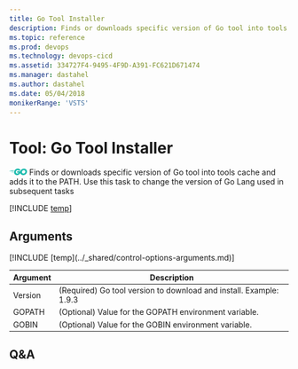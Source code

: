 ```yaml
---
title: Go Tool Installer
description: Finds or downloads specific version of Go tool into tools cache and adds it to the PATH. Use this task to change the version of Go Lang used in subsequent tasks
ms.topic: reference
ms.prod: devops
ms.technology: devops-cicd
ms.assetid: 334727F4-9495-4F9D-A391-FC621D671474
ms.manager: dastahel
ms.author: dastahel
ms.date: 05/04/2018
monikerRange: 'VSTS'
---
```


# Tool: Go Tool Installer

![](_img/gotool.png) Finds or downloads specific version of Go tool into tools cache and adds it to the PATH. Use this task to change the version of Go Lang used in subsequent tasks

[!INCLUDE [temp](../_shared/yaml/GoTool.0.md)]

## Arguments

<table><thead><tr><th>Argument</th><th>Description</th></tr></thead>
<tr><td>Version</td><td>(Required) Go tool version to download and install. Example: 1.9.3</td></tr>
<tr><td>GOPATH</td><td>(Optional) Value for the GOPATH environment variable.</td></tr>
<tr><td>GOBIN</td><td>(Optional) Value for the GOBIN environment variable.</td></tr>
[!INCLUDE [temp](../_shared/control-options-arguments.md)]
</table>

## Q&A

<!-- BEGINSECTION class="md-qanda" -->

<!-- ENDSECTION -->

